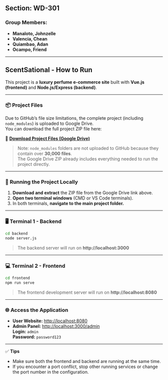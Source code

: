 ## Section: WD-301

### Group Members:
- **Manaloto, Johnzelle**  
- **Valencia, Chean**  
- **Quiambao, Adan**  
- **Ocampo, Friend**

---

## ScentSational - How to Run

This project is a **luxury perfume e-commerce site** built with **Vue.js (frontend)** and **Node.js/Express (backend)**.

---

### 📦 Project Files

Due to GitHub’s file size limitations, the complete project (including `node_modules`) is uploaded to Google Drive.  
You can download the full project ZIP file here:

🔗 **[Download Project Files (Google Drive)](https://drive.google.com/file/d/1Nl63jRFIHPEYrpLGfFrBKnc4ugv82xXd/view?usp=sharing)**

> Note: `node_modules` folders are not uploaded to GitHub because they contain over **30,000 files**.  
> The Google Drive ZIP already includes everything needed to run the project directly.

---

### 🧭 Running the Project Locally

1. **Download and extract** the ZIP file from the Google Drive link above.  
2. **Open two terminal windows** (CMD or VS Code terminals).  
3. In both terminals, **navigate to the main project folder.**

---

### 🖥️ Terminal 1 - Backend
```bash
cd backend
node server.js
```
> The backend server will run on **http://localhost:3000**

---

### 💻 Terminal 2 - Frontend
```bash
cd frontend
npm run serve
```
> The frontend development server will run on **http://localhost:8080**

---

### 🌐 Access the Application
- **User Website:** [http://localhost:8080](http://localhost:8080)  
- **Admin Panel:** [http://localhost:3000/admin](http://localhost:3000/admin)  
  **Login:** `admin`  
  **Password:** `password123`

---

✅ **Tips**
- Make sure both the frontend and backend are running at the same time.  
- If you encounter a port conflict, stop other running services or change the port number in the configuration.
